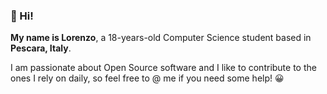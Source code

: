 ### 👋 Hi!
**My name is Lorenzo**, a 18-years-old Computer Science student based in **Pescara, Italy**.

I am passionate about Open Source software and I like to contribute to the ones I rely on daily, so feel free to @ me if you need some help! 😀
